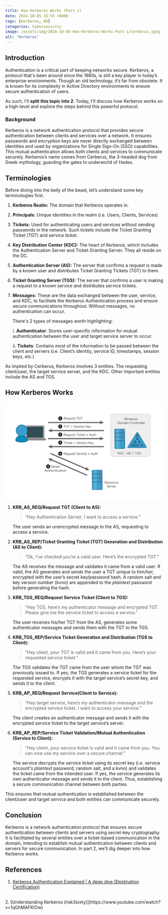 ```yaml
---
title: How Kerberos Works (Part 1)
date: 2024-10-05 15:55 +0800
tags: [Kerberos, AD]
categories: Cybersecurity
image: /assets/img/2024-10-05-How-Kerberos-Works-Part-1/Cerberus.jpeg
alt: "Kerberos"
---
```


## Introduction

Authentication is a critical part of keeping networks secure. Kerberos, a protocol that's been around since the 1980s, is still a key player in today’s enterprise environments. Though an old technology, it’s far from obsolete. It is known for its complexity in Active Directory environments to ensure secure authentication of users.

As such, I'll **split this topic into 2**. Today, I'll discuss how Kerberos works on a high-level and explore the steps behind this powerful protocol.

### Background

Kerberos is a network authentication protocol that provides secure authentication between clients and services over a network. It ensures passwords and encryption keys are never directly exchanged between identities and used by organizations for Single Sign-On (SSO) capabilities. This mutual authentication allows both clients and services to communicate securely. Kerberos’s name comes from Cerberus, the 3-headed dog from Greek mythology, guarding the gates to underworld of Hades.

## Terminologies

Before diving into the belly of the beast, let’s understand some key terminologies first.

1. **Kerberos Realm:** The domain that Kerberos operates in.
2. **Principals**: Unique identities in the realm (i.e. Users, Clients, Services)
3. **Tickets:** Used for authenticating users and services without sending passwords in the network. Such tickets include the Ticket Granting Ticket (TGT) and service ticket.
4. **Key Distribution Center (KDC):** The heart of Kerberos, which includes the Authentication Server and Ticket Granting Server. They all reside on the DC.
5. **Authentication Server (AS):** The server that confirms a request is made by a known user and distributes Ticket Granting Tickets (TGT) to them.
6. **Ticket Granting Server (TGS):** The server that confirms a user is making a request to a known service and distributes service tickets.
7. **Messages:** These are the data exchanged between the user, service, and KDC, to facilitate the Kerberos Authentication process and ensure secure communications throughout. Without messages, no authentication can occur.

    There's 2 types of messages worth highlighting:

    i. **Authenticator**: Stores user-specific information for mutual authentication between the user and target service server to occur.

    ii. **Tickets**: Contains most of the information to be passed between the client and servers (i.e. Client’s identity, service ID, timestamps, session keys, etc.)

As implied by Cerberus, Kerberos involves 3 entities. The requesting client/user, the target service server, and the KDC. Other important entities include the AS and TGS.

## How Kerberos Works
![Kerberos Authentication Diagram](/assets/img/2024-10-05-How-Kerberos-Works-Part-1/kerberos_diagram.png)

1. **KRB_AS_REQ/Request TGT (Client to AS):**
    
    > “Hey Authentication Server, I want to access a service.”
    
    The user sends an unencrypted message to the AS, requesting to access a service.
    
2. **KRB_AS_REP/Ticket Granting Ticket (TGT) Generation and Distribution (AS to Client):**
    
    > “Ok, I’ve checked you’re a valid user. Here’s the encrypted TGT.”
    
    The AS receives the message and validates it came from a valid user. If valid, the AS generates and sends the user a TGT unique to him/her, encrypted with the user’s secret key/password hash. A random salt and key version number (kvno) are appended to the *plaintext* password before generating the hash.
    
3. **KRB_TGS_REQ/Request Service Ticket (Client to TGS):**
    
    > “Hey TGS, here’s my authenticator message and encrypted TGT. Please give me the service ticket to access a service.”
    
    The user receives his/her TGT from the AS, generates some authenticator messages and sends them with the TGT to the TGS.
    
4. **KRB_TGS_REP/Service Ticket Generation and Distribution (TGS to Client):**
    
    > “Hey client, your TGT is valid and it came from you. Here’s your requested service ticket.”
    
    The TGS validates the TGT came from the user whom the TGT was previously issued to. If yes, the TGS generates a service ticket for the requested service, encrypts it with the target service’s secret key, and sends it to the client.
    
5. **KRB_AP_REQ/Request Service(Client to Service):**
    
    > “Hey target service, here’s my authenticator message and the encrypted service ticket. I want to access your service.” 
    
    The client creates an authenticator message and sends it with the encrypted service ticket to the target service’s server.
    
6. **KRB_AP_REP/Service Ticket Validation/Mutual Authentication (Service to Client):**
    
    > “Hey client, your service ticket is valid and it came from you. You can now use my service over a secure channel.”
    
    The service decrypts the service ticket using its secret key (i.e. service account's *plaintext* password, random salt, and a kvno) and validates the ticket came from the intended user. If yes, the service generates its own authenticator message and sends it to the client. Thus, establishing a secure communication channel between both parties.
    
This ensures that mutual authentication is established between the client/user and target service and both entities can communicate securely.

## Conclusion

Kerberos is a network authentication protocol that ensures secure authentication between clients and servers using secret-key cryptography. It is facilitated by several entities over a ticket-based communication in the domain, intending to establish mutual authentication between clients and servers for secure communication. In part 2, we’ll dig deeper into how Kerberos works.

## References
1.  [Kerberos Authentication Explained | A deep dive (Destination Certification)](https://www.youtube.com/watch?v=5N242XcKAsM)
<br>
2.  [Understanding Kerberos (risk3sixty)](https://www.youtube.com/watch?v=1qGhMAFKlOw)